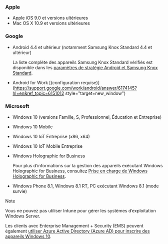 

### <a name="apple"></a>Apple
- Apple iOS 9.0 et versions ultérieures
- Mac OS X 10.9 et versions ultérieures

### <a name="google"></a>Google
- Android 4.4 et ultérieur (notamment Samsung Knox Standard 4.4 et ultérieur)

  La liste complète des appareils Samsung Knox Standard vérifiés est disponible dans les [paramètres de stratégie Android et Samsung Knox Standard](/intune-classic/deploy-use/android-policy-settings-in-microsoft-intune.md#supported-samsung-knox-standard-devices).


- Android for Work [(configuration requise)](https://support.google.com/work/android/answer/6174145?hl=en&ref_topic=6151012 style="target=new_window")

### <a name="microsoft"></a>Microsoft

- Windows 10 (versions Famille, S, Professionnel, Éducation et Entreprise)
- Windows 10 Mobile
- Windows 10 IoT Entreprise (x86, x64)
- Windows 10 IoT Mobile Entreprise
- Windows Holographic for Business

  Pour plus d’informations sur la gestion des appareils exécutant Windows Holographic for Business, consultez [Prise en charge de Windows Holographic for Business](../windows-holographic-for-business.md).

- Windows Phone 8.1, Windows 8.1 RT, PC exécutant Windows 8.1 (mode survie)

> [!NOTE]
> Vous ne pouvez pas utiliser Intune pour gérer les systèmes d’exploitation Windows Server.

Les clients avec Enterprise Management + Security (EMS) peuvent également [utiliser Azure Active Directory (Azure AD) pour inscrire des appareils Windows 10](/intune-classic/deploy-use/set-up-windows-device-management-with-microsoft-intune#azure-active-directory-enrollment).


